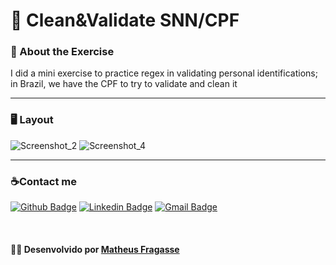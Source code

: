 # 📖 Clean&Validate SNN/CPF

### :bookmark_tabs: About the Exercise ###

I did a mini exercise to practice regex in validating personal identifications; in Brazil, we have the CPF to try to validate and clean it

---

 ### 🖥️ Layout ###
 
![Screenshot_2](https://github.com/Kuhora/Clear-Validate-CPF/assets/105829768/7d383438-fd6c-4e14-8372-297508910039)
![Screenshot_4](https://github.com/Kuhora/Clear-Validate-CPF/assets/105829768/fb290e16-d40d-4ebc-95dc-d3b01437298b)


---

### ☕Contact me

[![Github Badge](https://img.shields.io/badge/-Github-000?style=flat-square&logo=Github&logoColor=white&link=https://github.com/Kuhora)](https://github.com/Kuhora)
   [![Linkedin Badge](https://img.shields.io/badge/-LinkedIn-blue?style=flat-square&logo=Linkedin&logoColor=white&link=https://https://www.linkedin.com/in/matheus-fragasse-2a740a249/)](https://www.linkedin.com/in/matheus-fragasse-2a740a249/)
  [![Gmail Badge](https://img.shields.io/badge/Gmail-D14836?style=square&logo=gmail&logoColor=white&link=mailto:kuhora123@gmail.com)](mailto:kuhora123@gmail.com)

&nbsp;

#### 👩‍💻 **Desenvolvido por [Matheus Fragasse](https://github.com/Kuhora)** ####
